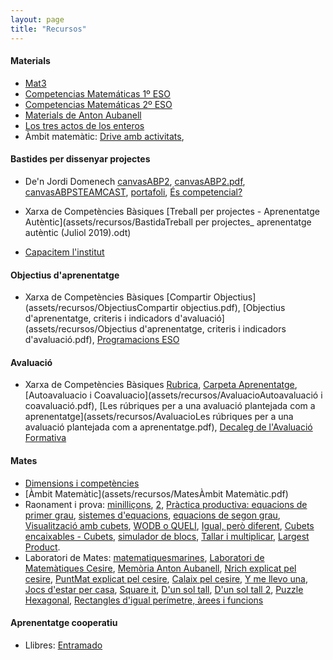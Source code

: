 ```yaml
---
layout: page
title: "Recursos"
---
```


#### Materials

- [Mat3](https://mat3.cat/materials/guies-de-treball/)
- [Competencias Matemáticas 1º ESO](https://www.geogebra.org/m/dEV5qYNY)
- [Competencias Matemáticas 2º ESO](https://www.geogebra.org/m/aFeyvgJK)
- [Materials de Anton Aubanell](http://www.xtec.cat/~aaubanel/)
- [Los tres actos de los enteros](https://tierradenumeros.com/post/hilo-tres-actos-de-los-enteros/)
- Àmbit matemàtic: [Drive amb activitats](https://drive.google.com/drive/folders/1DRckVb0tHEqQqFpH1zH4rd0zaxBOexpl),



#### Bastides per dissenyar projectes

- De'n Jordi Domenech [canvasABP2](assets/recursos/BastidacanvasABP2.odp), [canvasABP2.pdf](assets/recursos/BastidacanvasABP2.pdf), [canvasABPSTEAMCAST](assets/recursos/BastidacanvasABPSTEMCAST.odp), [portafoli](assets/recursos/BastidaportfolioABP2.pdf), [És competencial?](assets/recursos/BastidaFull-indicadors-unitats-competencials.pdf)


- Xarxa de Competències Bàsiques [Treball per projectes - Aprenentatge Autèntic](assets/recursos/BastidaTreball per projectes_ aprenentatge autèntic (Juliol 2019).odt)

- [Capacitem l'institut](assets/recursos/BastidaCapacitemlinstitut.pdf)

#### Objectius d'aprenentatge

- Xarxa de Competències Bàsiques [Compartir Objectius](assets/recursos/ObjectiusCompartir objectius.pdf), [Objectius d'aprenentatge, criteris i indicadors d'avaluació](assets/recursos/Objectius d'aprenentatge, criteris i indicadors d'avaluació.pdf), [Programacions ESO](assets/recursos/Objectius20180302ProgramacionsESO.pdf)

#### Avaluació

- Xarxa de Competències Bàsiques [Rubrica](assets/recursos/Avaluaciorubrica.pdf), [Carpeta Aprenentatge](assets/recursos/Avaluaciocarpeta-aprenentatge.pdf), [Autoavaluacio i Coavaluacio](assets/recursos/AvaluacioAutoavaluació i coavaluació.pdf), [Les rúbriques per a una avaluació plantejada com a aprenentatge](assets/recursos/AvaluacioLes rúbriques per a una avaluació plantejada com a aprenentatge.pdf), [Decaleg de l'Avaluació Formativa](assets/recursos/AvaluacioDecaleg-AxA.pdf)

#### Mates

- [Dimensions i competències](assets/recursos/MatesDimensions_innovamat.jpg)
- [Àmbit Matemàtic](assets/recursos/MatesÀmbit Matemàtic.pdf)
- Raonament i prova: [minilliçons](https://puntmat.blogspot.com/2011/11/minillicons-i-estrategies.html), [2](https://puntmat.blogspot.com/2014/03/mes-sobre-minillicons.html), [Pràctica productiva: equacions de primer grau](https://puntmat.blogspot.com/2018/09/practica-productiva-equacions-de-primer.html), [sistemes d'equacions](https://puntmat.blogspot.com/2015/01/practica-productiva-i-sistema-dequacions.html), [equacions de segon grau](https://puntmat.blogspot.com/2014/03/practica-productiva-i-equacions-de.html), [Visualització amb cubets](https://puntmat.blogspot.com/2012/02/visualitzacio-amb-cubets-iii.html), [WODB o QUELI](https://sites.google.com/xtec.cat/cesire-matematiques-campanyes/inici/dimensi%C3%B3-web/wodb?authuser=0), [Igual, però diferent](https://sites.google.com/xtec.cat/cesire-matematiques-campanyes/inici/dimensi%C3%B3-web/igual-o-diferent?authuser=0), [Cubets encaixables - Cubets](https://sites.google.com/xtec.cat/cesire-matematiques-campanyes/inici/laboratori-de-matem%C3%A0tiques/cubets-encaixables-vistes?authuser=0), [simulador de blocs](http://www.fisme.science.uu.nl/toepassingen/28020/), [Tallar i multiplicar](https://calaix2.blogspot.com/2012/10/tallar-i-multiplicar.html), [Largest Product](https://nrich.maths.org/1785).
- Laboratori de Mates: [matematiquesmarines](https://matematiquesmarines.blogspot.com/), [Laboratori de Matemàtiques Cesire](https://sites.google.com/xtec.cat/cesire-matematiques-campanyes/laboratori-de-matem%C3%A0tiques), [Memòria Anton Aubanell](http://www.xtec.cat/~aaubanel/Memoria/Memoria.pdf), [Nrich explicat pel cesire](https://sites.google.com/xtec.cat/cesire-matematiques-campanyes/dimensi%C3%B3-web/nrich), [PuntMat explicat pel cesire](https://sites.google.com/xtec.cat/cesire-matematiques-campanyes/dimensi%C3%B3-web/puntmat?authuser=0), [Calaix pel cesire](https://sites.google.com/xtec.cat/cesire-matematiques-campanyes/dimensi%C3%B3-web/calaix-ie), [Y me llevo una](https://capitanswing.com/libros/y-me-llevo-una/), [Jocs d'estar per casa](https://www.vilaweb.cat/etiqueta/jocs-destar-per-casa/), [Square it](https://nrich.maths.org/squareit), [D'un sol tall](https://calaix2.blogspot.com/2015/11/dun-sol-tall-1.html), [D'un sol tall 2](https://calaix2.blogspot.com/2015/11/dun-sol-tall-2.html), [Puzzle Hexagonal](https://www.geogebra.org/m/scuk6ga4), [Rectangles d'igual perímetre, àrees i funcions](https://apliense.xtec.cat/arc/node/29113)



#### Aprenentatge cooperatiu

- Llibres: [Entramado](https://twitter.com/MarianaMorale19/status/1276432304156676096)
